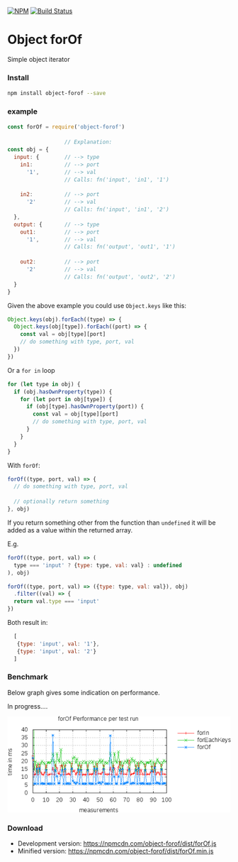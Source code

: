 [![NPM](https://nodei.co/npm/object-forof.png)](https://nodei.co/npm/object-forof/)
[![Build Status](https://travis-ci.org/rhalff/object-forof.png)](https://travis-ci.org/rhalff/object-forof)

# Object forOf

Simple object iterator

### Install
```bash
npm install object-forof --save
```

### example

```javascript
const forOf = require('object-forof')

                  // Explanation:
const obj = {
  input: {        // --> type
    in1:          // --> port
      '1',        // --> val
                  // Calls: fn('input', 'in1', '1')

    in2:          // --> port
      '2'         // --> val
                  // Calls: fn('input', 'in1', '2')
  },
  output: {       // --> type
    out1:         // --> port
      '1',        // --> val
                  // Calls: fn('output', 'out1', '1')

    out2:         // --> port
      '2'         // --> val
                  // Calls: fn('output', 'out2', '2')
  }
}

```

Given the above example you could use `Object.keys` like this:
```javascript
Object.keys(obj).forEach((type) => {
  Object.keys(obj[type]).forEach((port) => {
    const val = obj[type][port]
    // do something with type, port, val
  })
})
```

Or a `for in` loop
```javascript
for (let type in obj) {
  if (obj.hasOwnProperty(type)) {
    for (let port in obj[type]) {
      if (obj[type].hasOwnProperty(port)) {
        const val = obj[type][port]
        // do something with type, port, val
      }
    }
  }
}
```

With `forOf`:
```javascript
forOf((type, port, val) => {
  // do something with type, port, val

  // optionally return something
}, obj)
```

If you return something other from the function than `undefined`
it will be added as a value within the returned array.

E.g.
```javascript
forOf((type, port, val) => (
  type === 'input' ? {type: type, val: val} : undefined
), obj)
```

```javascript
forOf((type, port, val) => ({type: type, val: val}), obj)
  .filter((val) => {
  return val.type === 'input'
})
```

Both result in:
```javascript
  [
   {type: 'input', val: '1'},
   {type: 'input', val: '2'}
  ]

```

### Benchmark

Below graph gives some indication on performance.

In progress....

![Benchmark Graph](/bench/graph.png?raw=true "Benchmark")


### Download

  * Development version: https://npmcdn.com/object-forof/dist/forOf.js
  * Minified version: https://npmcdn.com/object-forof/dist/forOf.min.js

